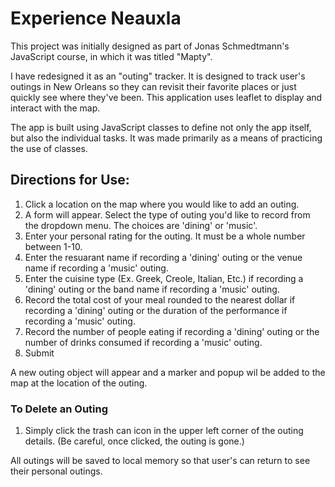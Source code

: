 # Experience Neauxla

This project was initially designed as part of Jonas Schmedtmann's JavaScript course, in which it was titled "Mapty".

I have redesigned it as an "outing" tracker.  It is designed to track user's outings in New Orleans so they can revisit their favorite places or just quickly see where they've been. This application uses leaflet to display and interact with the map. 

The app is built using JavaScript classes to define not only the app itself, but also the individual tasks.  It was made primarily as a means of practicing the use of classes.

## Directions for Use:
1. Click a location on the map where you would like to add an outing.
2. A form will appear. Select the type of outing you'd like to record from the dropdown menu. The choices are 'dining' or 'music'.
3. Enter your personal rating for the outing. It must be a whole number between 1-10.
4. Enter the resuarant name if recording a 'dining' outing or the venue name if recording a 'music' outing.
5. Enter the cuisine type (Ex. Greek, Creole, Italian, Etc.) if recording a 'dining' outing or the band name if recording a 'music' outing.
6. Record the total cost of your meal rounded to the nearest dollar if recording a 'dining' outing or the duration of the performance if recording a 'music' outing.
7. Record the number of people eating if recording a 'dining' outing or the number of drinks consumed if recording a 'music' outing.
8. Submit

A new outing object will appear and a marker and popup wil be added to the map at the location of the outing.

### To Delete an Outing
1. Simply click the trash can icon in the upper left corner of the outing details. (Be careful, once clicked, the outing is gone.)

All outings will be saved to local memory so that user's can return to see their personal outings.
